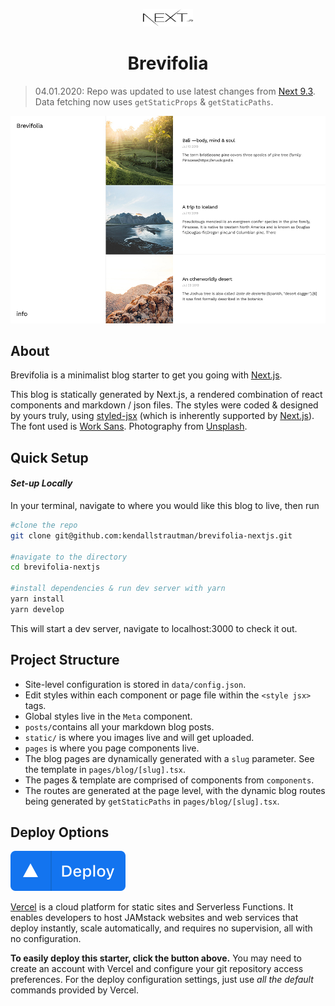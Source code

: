 <p align="center">
  <a href="https://www.nextjs.org/">
    <img src="public/static/icons/nextjs-black-logo.svg" width="80" height="28">
  </a>
</p>
<h1 align="center">
  Brevifolia
</h1>

> 04.01.2020: Repo was updated to use latest changes from [Next 9.3](https://nextjs.org/blog/next-9-3#next-gen-static-site-generation-ssg-support). Data fetching now uses `getStaticProps` & `getStaticPaths`.

![brevifolia-screenshot](public/static/brevifolia-screenshot.jpg)

## About

Brevifolia is a minimalist blog starter to get you going with [Next.js](https://nextjs.org/).

This blog is statically generated by Next.js, a rendered combination of react components and markdown / json files. The styles were coded & designed by yours truly, using [styled-jsx](https://github.com/zeit/styled-jsx) (which is inherently supported by [Next.js](https://nextjs.org/docs#built-in-css-support)). The font used is [Work Sans](https://fonts.google.com/specimen/Work+Sans). Photography from [Unsplash](https://unsplash.com/).

## Quick Setup

#### _Set-up Locally_

In your terminal, navigate to where you would like this blog to live, then run

```bash
#clone the repo
git clone git@github.com:kendallstrautman/brevifolia-nextjs.git

#navigate to the directory
cd brevifolia-nextjs

#install dependencies & run dev server with yarn
yarn install
yarn develop

```

This will start a dev server, navigate to localhost:3000 to check it out.

## Project Structure

- Site-level configuration is stored in `data/config.json`.
- Edit styles within each component or page file within the `<style jsx>` tags.
- Global styles live in the `Meta` component.
- `posts/`contains all your markdown blog posts.
- `static/` is where you images live and will get uploaded.
- `pages` is where you page components live.
- The blog pages are dynamically generated with a `slug` parameter. See the template in `pages/blog/[slug].tsx`.
- The pages & template are comprised of components from `components`.
- The routes are generated at the page level, with the dynamic blog routes being generated by `getStaticPaths` in `pages/blog/[slug].tsx`.

## Deploy Options

[![Deploy to Vercel](public/static/icons/deploy-vercel.svg)](https://vercel.com/import/project?template=https://github.com/kendallstrautman/brevifolia-nextjs)

[Vercel](https://vercel.com/docs/v2/introduction) is a cloud platform for static sites and Serverless Functions. It enables developers to host JAMstack websites and web services that deploy instantly, scale automatically, and requires no supervision, all with no configuration.

**To easily deploy this starter, click the button above.** You may need to create an account with Vercel and configure your git repository access preferences. For the deploy configuration settings, just use _all the default_ commands provided by Vercel.
